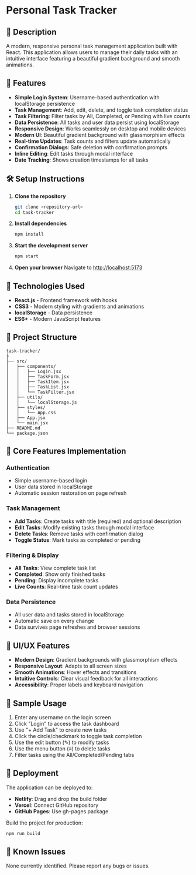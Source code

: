 # Personal Task Tracker

## 📖 Description
A modern, responsive personal task management application built with React. This application allows users to manage their daily tasks with an intuitive interface featuring a beautiful gradient background and smooth animations.

## 🚀 Features
- **Simple Login System**: Username-based authentication with localStorage persistence
- **Task Management**: Add, edit, delete, and toggle task completion status
- **Task Filtering**: Filter tasks by All, Completed, or Pending with live counts
- **Data Persistence**: All tasks and user data persist using localStorage
- **Responsive Design**: Works seamlessly on desktop and mobile devices
- **Modern UI**: Beautiful gradient background with glassmorphism effects
- **Real-time Updates**: Task counts and filters update automatically
- **Confirmation Dialogs**: Safe deletion with confirmation prompts
- **Inline Editing**: Edit tasks through modal interface
- **Date Tracking**: Shows creation timestamps for all tasks

## 🛠 Setup Instructions

1. **Clone the repository**
   ```bash
   git clone <repository-url>
   cd task-tracker
   ```

2. **Install dependencies**
   ```bash
   npm install
   ```

3. **Start the development server**
   ```bash
   npm start
   ```

4. **Open your browser**
   Navigate to [http://localhost:5173](http://localhost:5173)

## 🧰 Technologies Used
- **React.js** - Frontend framework with hooks
- **CSS3** - Modern styling with gradients and animations
- **localStorage** - Data persistence
- **ES6+** - Modern JavaScript features

## 📁 Project Structure
```
task-tracker/
├
├── src/
│   ├── components/
│   │   ├── Login.jsx
│   │   ├── TaskForm.jsx
│   │   ├── TaskItem.jsx
│   │   ├── TaskList.jsx
│   │   └── TaskFilter.jsx
│   ├── utils/
│   │   └── localStorage.js
│   ├── styles/
│   │   └── App.css
│   ├── App.jsx
│   └── main.jsx
├── README.md
└── package.json
```

## 🎯 Core Features Implementation

### Authentication
- Simple username-based login
- User data stored in localStorage
- Automatic session restoration on page refresh

### Task Management
- **Add Tasks**: Create tasks with title (required) and optional description
- **Edit Tasks**: Modify existing tasks through modal interface
- **Delete Tasks**: Remove tasks with confirmation dialog
- **Toggle Status**: Mark tasks as completed or pending

### Filtering & Display
- **All Tasks**: View complete task list
- **Completed**: Show only finished tasks
- **Pending**: Display incomplete tasks
- **Live Counts**: Real-time task count updates

### Data Persistence
- All user data and tasks stored in localStorage
- Automatic save on every change
- Data survives page refreshes and browser sessions

## 🎨 UI/UX Features
- **Modern Design**: Gradient backgrounds with glassmorphism effects
- **Responsive Layout**: Adapts to all screen sizes
- **Smooth Animations**: Hover effects and transitions
- **Intuitive Controls**: Clear visual feedback for all interactions
- **Accessibility**: Proper labels and keyboard navigation

## 🧪 Sample Usage
1. Enter any username on the login screen
2. Click "Login" to access the task dashboard
3. Use "+ Add Task" to create new tasks
4. Click the circle/checkmark to toggle task completion
5. Use the edit button (✎) to modify tasks
6. Use the menu button (≡) to delete tasks
7. Filter tasks using the All/Completed/Pending tabs

## 🚀 Deployment
The application can be deployed to:
- **Netlify**: Drag and drop the build folder
- **Vercel**: Connect GitHub repository
- **GitHub Pages**: Use gh-pages package

Build the project for production:
```bash
npm run build
```

## 🐛 Known Issues
None currently identified. Please report any bugs or issues.